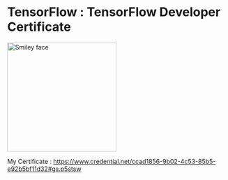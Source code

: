 # TensorFlow : TensorFlow Developer Certificate

<img src="https://api.accredible.com/v1/frontend/credential_website_embed_image/badge/44827047" alt="Smiley face" height="250" width="250">


My Certificate : https://www.credential.net/ccad1856-9b02-4c53-85b5-e92b5bf11d32#gs.p5stsw
